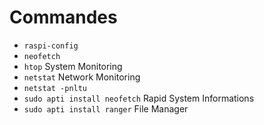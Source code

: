 # Commandes 

- `raspi-config`
- `neofetch`
- `htop` System Monitoring
- `netstat` Network Monitoring
- `netstat -pnltu` 
- `sudo apti install neofetch` Rapid System Informations
- `sudo apti install ranger` File Manager